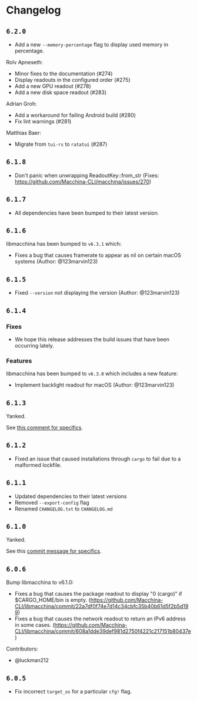 # Changelog

## `6.2.0`

- Add a new `--memory-percentage` flag to display used memory in percentage.

Rolv Apneseth:
- Minor fixes to the documentation (#274)
- Display readouts in the configured order (#275)
- Add a new GPU readout (#278)
- Add a new disk space readout (#283)

Adrian Groh:
- Add a workaround for failing Android build (#280)
- Fix lint warnings (#281)

Matthias Baer:
- Migrate from `tui-rs` to `ratatui` (#287)

## `6.1.8`

- Don't panic when unwrapping ReadoutKey::from_str (Fixes: https://github.com/Macchina-CLI/macchina/issues/270)

## `6.1.7`

- All dependencies have been bumped to their latest version.

## `6.1.6`

libmacchina has been bumped to `v6.3.1` which:
- Fixes a bug that causes framerate to appear as nil on certain macOS systems
  (Author: @123marvin123)

## `6.1.5`

- Fixed `--version` not displaying the version (Author: @123marvin123)

## `6.1.4`

### Fixes

- We hope this release addresses the build issues that have been occurring lately.

### Features

libmacchina has been bumped to `v6.3.0` which includes a new feature:
- Implement backlight readout for macOS (Author: @123marvin123)

## `6.1.3`

Yanked.

See [this comment for specifics](https://github.com/Macchina-CLI/macchina/issues/263#issuecomment-1250045395).

## `6.1.2`

- Fixed an issue that caused installations through `cargo` to fail due to a
  malformed lockfile.

##  `6.1.1`

- Updated dependencies to their latest versions
- Removed `--export-config` flag
- Renamed `CHANGELOG.txt` to `CHANGELOG.md`

## `6.1.0`

Yanked.

See this [commit message for specifics](https://github.com/Macchina-CLI/macchina/commit/fb31328cf75e3e945a70b80cb1891a062a63de5e).

## `6.0.6`

Bump libmacchina to v6.1.0:
- Fixes a bug that causes the package readout to display "0 (cargo)" if
  $CARGO_HOME/bin is empty.
  (https://github.com/Macchina-CLI/libmacchina/commit/22a7df0f74e7d14c34cbfc35b40b61d5f2b5d199)
- Fixes a bug that causes the network readout to return an IPv6 address in some cases.
  (https://github.com/Macchina-CLI/libmacchina/commit/608a1dde39def981d2750f4221c217151b80437e)

Contributors:
- @luckman212

## `6.0.5`

- Fix incorrect `target_os` for a particular `cfg!` flag.
